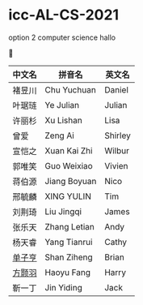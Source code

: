# icc-AL-CS-2021
option 2 computer science
hallo

🤥

中文名|拼音名|英文名
-----|-----|-----
褚昱川|Chu Yuchuan|Daniel
叶琚琏|Ye Julian|Julian
许丽杉|Xu Lishan|Lisa
曾爱|Zeng Ai|Shirley
宣恺之|Xuan Kai Zhi|Wilbur
郭唯笑|Guo Weixiao|Vivien
蒋伯源|Jiang Boyuan|Nico
邢毓麟|XING YULIN|Tim
刘荆琦|Liu Jingqi|James
张乐天|Zhang Letian|Andy
杨天睿|Yang Tianrui|Cathy
[单子亨](https://github.com/BrianShan974)|Shan Ziheng|Brian
[方颢羽](https://github.com/haoyuF996)|Haoyu Fang|Harry
靳一丁|Jin Yiding|Jack
